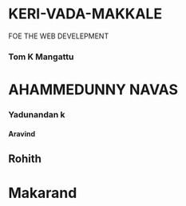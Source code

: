 # KERI-VADA-MAKKALE
FOE THE WEB DEVELEPMENT
<h3>Tom K Mangattu</h3>
<H1>AHAMMEDUNNY NAVAS</H1>
<h3>Yadunandan k</h3>
<h4>Aravind<h4>
<h2>Rohith</h2>
  <h1>Makarand</h1>
